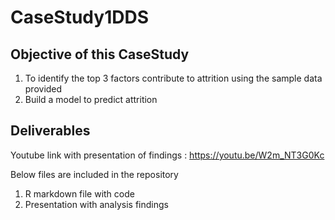 # CaseStudy1DDS

## Objective of this CaseStudy

1. To identify the top 3 factors contribute to attrition using the sample data provided
2. Build a model to predict attrition

## Deliverables

Youtube link with presentation of findings : https://youtu.be/W2m_NT3G0Kc

Below files are included in the repository

1. R markdown file with code
2. Presentation with analysis findings
